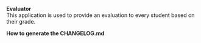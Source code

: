 **Evaluator**  
This application is used to provide an evaluation to every student based on their grade.

**How to generate the CHANGELOG.md**  
